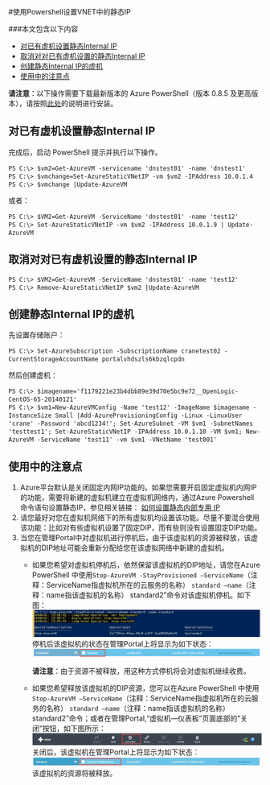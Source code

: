<properties 
	pageTitle="使用Powershell设置VNET中的静态IP" 
	description="本页介绍如何使用PowerShell来使用静态IP。" 
	services="virtual network" 
	documentationCenter="" 
	authors=""
	manager="" 
	editor=""/>
<tags ms.service="virtual network" ms.date="" wacn.date="01/21/2016"/>

#使用Powershell设置VNET中的静态IP 

###本文包含以下内容

- [对已有虚机设置静态Internal IP](#exist)
- [取消对对已有虚机设置的静态Internal IP](#cancle)
- [创建静态Internal IP的虚机](#create)
- [使用中的注意点](#note)
 
**请注意**：以下操作需要下载最新版本的 Azure PowerShell（版本 0.8.5 及更高版本），请按照[此处](/documentation/articles/powershell-install-configure)的说明进行安装。


## <a id="exist"></a>对已有虚机设置静态Internal IP

完成后，启动 PowerShell 提示并执行以下操作。

	PS C:\> $vm2=Get-AzureVM -servicename 'dnstest01' -name 'dnstest1'
	PS C:\> $vmchange=Set-AzureStaticVNetIP -vm $vm2 -IPAddress 10.0.1.4
	PS C:\> $vmchange |Update-AzureVM

或者：

	PS C:\> $VM2=Get-AzureVM -ServiceName 'dnstest01' -name 'test12' 
	PS C:\> Set-AzureStaticVNetIP -vm $vm2 -IPAddress 10.0.1.9 | Update-AzureVM
 
## <a id="cancle"></a>取消对对已有虚机设置的静态Internal IP 

	PS C:\> $VM2=Get-AzureVM -ServiceName 'dnstest01' -name 'test12'
	PS C:\> Remove-AzureStaticVNetIP $vm2 |Update-AzureVM
 
## <a id="create"></a>创建静态Internal IP的虚机

先设置存储账户：

	PS C:\> Set-AzureSubscription -SubscriptionName cranetest02 -CurrentStorageAccountName portalvhdszls6kbzqlcpdn

然后创建虚机：

	PS C:\> $imagename='f1179221e23b4dbb89e39d70e5bc9e72__OpenLogic-CentOS-65-20140121'	
	PS C:\> $vm1=New-AzureVMConfig -Name 'test12' -ImageName $imagename -InstanceSize Small |Add-AzureProvisioningConfig -Linux -LinuxUser 'crane' -Password 'abcd1234!'; Set-AzureSubnet -VM $vm1 -SubnetNames 'testtest1'; Set-AzureStaticVNetIP -IPAddress 10.0.1.10 -VM $vm1; New-AzureVM -ServiceName 'test11' -vm $vm1 -VNetName 'test001'

## <a id="note"></a>使用中的注意点

1. Azure平台默认是关闭固定内网IP功能的。如果您需要开启固定虚拟机内网IP的功能，需要将新建的虚拟机建立在虚拟机网络内，通过Azure Powershell 命令语句设置静态IP，参见相关链接： [如何设置静态内部专用 IP](/documentation/articles/virtual-networks-reserved-private-ip)  
2. 请您最好对您在虚拟机网络下的所有虚拟机均设置该功能。尽量不要混合使用该功能：比如对有些虚拟机设置了固定DIP，而有些则没有设置固定DIP功能。
3. 当您在管理Portal中对虚拟机进行停机后，由于该虚拟机的资源被释放，该虚拟机的DIP地址可能会重新分配给您在该虚拟网络中新建的虚拟机。
   - 如果您希望对虚拟机停机后，依然保留该虚拟机的DIP地址，请您在Azure PowerShell 中使用`Stop-AzureVM -StayProvisioned –ServiceName`（注释：ServiceName指虚拟机所在的云服务的名称） `standard –name`（注释：name指该虚拟机的名称） standard2”命令对该虚拟机停机。如下图：
 		![](./media/aog-virtual-network-how-to-use-internal-ip/stop-vm-stay.jpg)
		停机后该虚拟机的状态在管理Portal上将显示为如下状态：
		![](./media/aog-virtual-network-how-to-use-internal-ip/stop-vm-stay-status.gif)
 
		**请注意**：由于资源不被释放，用这种方式停机将会对虚拟机继续收费。
   - 如果您希望释放该虚拟机的DIP资源，您可以在Azure PowerShell 中使用`Stop-AzureVM –ServiceName`（注释：ServiceName指虚拟机所在的云服务的名称） `standard –name`（注释：name指该虚拟机的名称） standard2”命令；或者在管理Portal,“虚拟机—仪表板”页面底部的“关闭”按钮，如下图所示：
 		![](./media/aog-virtual-network-how-to-use-internal-ip/stop-vm-shut.jpg)
		关闭后，该虚拟机在管理Portal上将显示为如下状态：
		![](./media/aog-virtual-network-how-to-use-internal-ip/stop-vm-shut-status.jpg)
		该虚拟机的资源将被释放。
